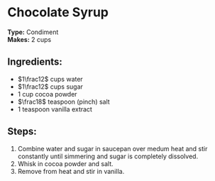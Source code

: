 # Chocolate Syrup

**Type:** Condiment\
**Makes:** 2 cups

## Ingredients:
- $1\frac12$ cups water
- $1\frac12$ cups sugar
- 1 cup cocoa powder
- $\frac18$ teaspoon (pinch) salt
- 1 teaspoon vanilla extract

## Steps:
1. Combine water and sugar in saucepan over medum heat and stir constantly until simmering and sugar is completely dissolved.
2. Whisk in cocoa powder and salt.
3. Remove from heat and stir in vanilla.
